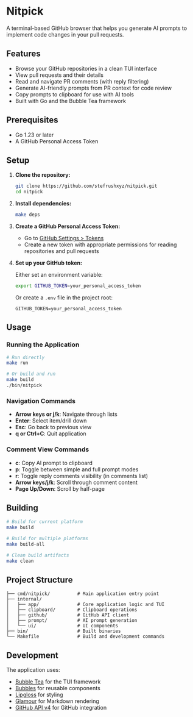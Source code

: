 # Nitpick

A terminal-based GitHub browser that helps you generate AI prompts to implement code changes in your pull requests.

## Features

- Browse your GitHub repositories in a clean TUI interface
- View pull requests and their details
- Read and navigate PR comments (with reply filtering)
- Generate AI-friendly prompts from PR context for code review
- Copy prompts to clipboard for use with AI tools
- Built with Go and the Bubble Tea framework

## Prerequisites

- Go 1.23 or later
- A GitHub Personal Access Token

## Setup

1. **Clone the repository:**

   ```bash
   git clone https://github.com/stefrushxyz/nitpick.git
   cd nitpick
   ```

2. **Install dependencies:**

   ```bash
   make deps
   ```

3. **Create a GitHub Personal Access Token:**

   - Go to [GitHub Settings > Tokens](https://github.com/settings/personal-access-tokens)
   - Create a new token with appropriate permissions for reading repositories and pull requests

4. **Set up your GitHub token:**
   
   Either set an environment variable:
   ```bash
   export GITHUB_TOKEN=your_personal_access_token
   ```
   
   Or create a `.env` file in the project root:

   ```
   GITHUB_TOKEN=your_personal_access_token
   ```

## Usage

### Running the Application

```bash
# Run directly
make run

# Or build and run
make build
./bin/nitpick
```

### Navigation Commands

- **Arrow keys or j/k**: Navigate through lists
- **Enter**: Select item/drill down
- **Esc**: Go back to previous view
- **q or Ctrl+C**: Quit application

### Comment View Commands

- **c**: Copy AI prompt to clipboard
- **p**: Toggle between simple and full prompt modes
- **r**: Toggle reply comments visibility (in comments list)
- **Arrow keys/j/k**: Scroll through comment content
- **Page Up/Down**: Scroll by half-page

## Building

```bash
# Build for current platform
make build

# Build for multiple platforms
make build-all

# Clean build artifacts
make clean
```

## Project Structure

```
├── cmd/nitpick/          # Main application entry point
├── internal/
│   ├── app/              # Core application logic and TUI
│   ├── clipboard/        # Clipboard operations
│   ├── github/           # GitHub API client
│   ├── prompt/           # AI prompt generation
│   └── ui/               # UI components
├── bin/                  # Built binaries
└── Makefile              # Build and development commands
```

## Development

The application uses:

- [Bubble Tea](https://github.com/charmbracelet/bubbletea) for the TUI framework
- [Bubbles](https://github.com/charmbracelet/bubbles) for reusable components
- [Lipgloss](https://github.com/charmbracelet/lipgloss) for styling
- [Glamour](https://github.com/charmbracelet/glamour) for Markdown rendering
- [GitHub API v4](https://github.com/google/go-github) for GitHub integration

